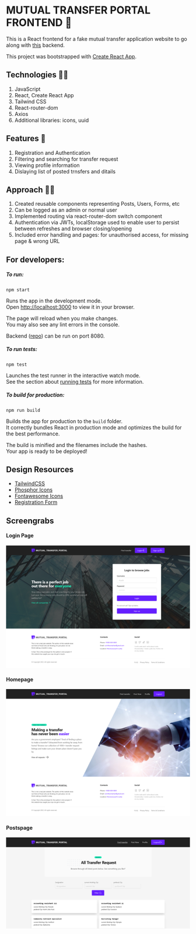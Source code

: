# MUTUAL TRANSFER PORTAL FRONTEND :briefcase: 

This is a React frontend for a fake mutual transfer application website to go along with [this](https://github.com/RuchithaVirashan/MutualTransferPortalApplication_BackEnd) backend.

This project was bootstrapped with [Create React App](https://github.com/facebook/create-react-app).

## Technologies :man_scientist:

1. JavaScript
2. React, Create React App
3. Tailwind CSS
4. React-router-dom
5. Axios
6. Additional libraries: icons, uuid

## Features :palm_tree:

1. Registration and Authentication
2. Filtering and searching for transfer request
3. Viewing profile information
4. Dislaying list of posted trnsfers and ditails

## Approach :man_student:

1. Created reusable components representing Posts, Users, Forms, etc
2. Can be logged as an admin or normal user
3. Implemented routing via react-router-dom switch component
4. Authentication via JWTs, localStorage used to enable user to persist between refreshes and browser closing/opening
5. Included error handling and pages: for unauthorised access, for missing page & wrong URL

## For developers: 

##### To run: 

`npm start`

Runs the app in the development mode.\
Open [http://localhost:3000](http://localhost:3000) to view it in your browser.

The page will reload when you make changes.\
You may also see any lint errors in the console.

Backend ([repo](https://github.com/RuchithaVirashan/MutualTransferPortalApplication_BackEnd)) can be run on port 8080. 

##### To run tests: 

`npm test`

Launches the test runner in the interactive watch mode.\
See the section about [running tests](https://facebook.github.io/create-react-app/docs/running-tests) for more information.

##### To build for production:

`npm run build`

Builds the app for production to the `build` folder.\
It correctly bundles React in production mode and optimizes the build for the best performance.

The build is minified and the filenames include the hashes.\
Your app is ready to be deployed!



## Design Resources 

* [TailwindCSS](https://tailwindcss.com/)
* [Phosphor Icons](https://phosphoricons.com/)
* [Fontawesome Icons](https://fontawesome.com/)
* [Registration Form](https://tailwindcomponents.com/)

## Screengrabs
#### Login Page
![login](./public/README_imgs/login.png)
#### Homepage
![homepage](./public/README_imgs/homepage.png)
#### Postspage
![postspage](./public/README_imgs/posts.png)

